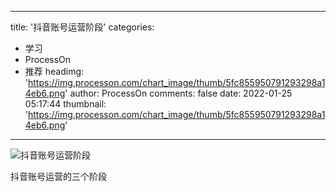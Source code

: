 
---
title: '抖音账号运营阶段'
categories: 
 - 学习
 - ProcessOn
 - 推荐
headimg: 'https://img.processon.com/chart_image/thumb/5fc855950791293298a14eb6.png'
author: ProcessOn
comments: false
date: 2022-01-25 05:17:44
thumbnail: 'https://img.processon.com/chart_image/thumb/5fc855950791293298a14eb6.png'
---

<div>   
<img class="thumb" alt="抖音账号运营阶段" src="https://img.processon.com/chart_image/thumb/5fc855950791293298a14eb6.png" referrerpolicy="no-referrer">
<p>抖音账号运营的三个阶段</p>  
</div>
            